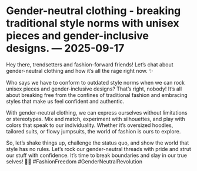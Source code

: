 # Gender-neutral clothing - breaking traditional style norms with unisex pieces and gender-inclusive designs. — 2025-09-17

Hey there, trendsetters and fashion-forward friends! Let’s chat about gender-neutral clothing and how it’s all the rage right now. ✨

Who says we have to conform to outdated style norms when we can rock unisex pieces and gender-inclusive designs? That’s right, nobody! It’s all about breaking free from the confines of traditional fashion and embracing styles that make us feel confident and authentic.

With gender-neutral clothing, we can express ourselves without limitations or stereotypes. Mix and match, experiment with silhouettes, and play with colors that speak to our individuality. Whether it’s oversized hoodies, tailored suits, or flowy jumpsuits, the world of fashion is ours to explore.

So, let’s shake things up, challenge the status quo, and show the world that style has no rules. Let’s rock our gender-neutral threads with pride and strut our stuff with confidence. It’s time to break boundaries and slay in our true selves! 🌈💫 #FashionFreedom #GenderNeutralRevolution